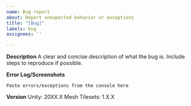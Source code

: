```yaml
---
name: Bug report
about: Report unexpected behavior or exceptions
title: "[Bug]"
labels: bug
assignees: ''

---
```


**Description**
A clear and concise description of what the bug is.
Include steps to reproduce if possible.

**Error Log/Screenshots**
```
Paste errors/exceptions from the console here
```

**Version**
Unity: 20XX.X
Mesh Tilesets: 1.X.X
